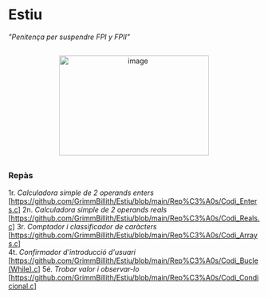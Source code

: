 # Estiu
*"Penitença per suspendre FPI y FPII"*   
##    
<p align="center">   
  <img width="300" height="200" alt="image" src="https://github.com/user-attachments/assets/ee3ce175-e55b-475d-8ac1-88bb8c12861a" />     
       
</p>    

##    

### Repàs

1r. *Calculadora simple de 2 operands enters* [https://github.com/GrimmBillith/Estiu/blob/main/Rep%C3%A0s/Codi_Enters.c]
2n. *Calculadora simple de 2 operands reals* [https://github.com/GrimmBillith/Estiu/blob/main/Rep%C3%A0s/Codi_Reals.c]
3r. *Comptador i classificador de caràcters* [https://github.com/GrimmBillith/Estiu/blob/main/Rep%C3%A0s/Codi_Arrays.c]   
4t. *Confirmador d'introducció d'usuari* [https://github.com/GrimmBillith/Estiu/blob/main/Rep%C3%A0s/Codi_Bucle(While).c]
5é. *Trobar valor i observar-lo* [https://github.com/GrimmBillith/Estiu/blob/main/Rep%C3%A0s/Codi_Condicional.c]   

